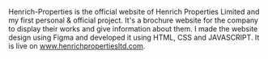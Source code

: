 Henrich-Properties is the official website of Henrich Properties Limited and my first personal & official project. It's a brochure website for the company to display their works and give information about them.
I made the website design using Figma and developed it using HTML, CSS and JAVASCRIPT.
It is live on www.henrichpropertiesltd.com.
